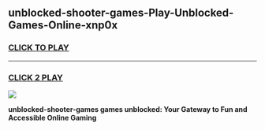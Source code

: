 
## unblocked-shooter-games-Play-Unblocked-Games-Online-xnp0x
<h3>
<a href="https://premium76.site?title=unblocked-shooter-games&ref=25A">CLICK TO PLAY</a></h3>
<hr>

<h3>
<a href="https://premium76.site?title=unblocked-shooter-games&ref=25A">CLICK 2 PLAY</a>
  
</h3>

<a href="https://premium76.site?title=unblocked-shooter-games&ref=25A"><img src="https://clearcache.store/games.png"></a>


**unblocked-shooter-games games unblocked: Your Gateway to Fun and Accessible Online Gaming**
